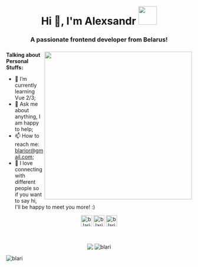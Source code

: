 <h1 align="center">Hi 👋, I'm Alexsandr <img src="https://media.giphy.com/media/mGcNjsfWAjY5AEZNw6/giphy.gif" width="50"></h1>

<h3 align="center">A passionate frontend developer from Belarus! </h3>

### <img align='right' src="https://media.giphy.com/media/836HiJc7pgzy8iNXCn/giphy.gif" width="400">

  
**Talking about Personal Stuffs:**

- 🌱 I’m currently learning Vue 2/3; 
- 💬 Ask me about anything, I am happy to help;
- 📫 How to reach me: blarior@gmail.com;
- 👯 I love connecting with different people so if you want to say hi, I'll be happy to meet you more! :)


<p align="center">
  <a href="https://linkedin.com/in/blari" target="blank"><img align="center" src="https://cdn.jsdelivr.net/npm/simple-icons@3.0.1/icons/linkedin.svg" alt="blari" height="30" width="30" /></a>
  <a href="https://fb.com/blarior" target="blank"><img align="center" src="https://cdn.jsdelivr.net/npm/simple-icons@3.0.1/icons/facebook.svg" alt="blarior" height="30" width="30" /></a>
  <a href="https://instagram.com/blarior" target="blank"><img align="center" src="https://cdn.jsdelivr.net/npm/simple-icons@3.0.1/icons/instagram.svg" alt="blarior" height="30" width="30" /></a>
</p>

<br/>
<p align="center">
<img align="center" src="https://github-readme-stats.anuraghazra1.vercel.app/api/top-langs/?username=blari" />
<img align="center" src="https://github-readme-stats.vercel.app/api?username=blari&show_icons=true" alt="blari" />
</p>
  <img src="https://komarev.com/ghpvc/?username=blari" alt="blari" />
